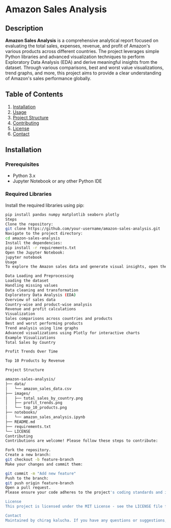 # Amazon Sales Analysis

## Description
**Amazon Sales Analysis** is a comprehensive analytical report focused on evaluating the total sales, expenses, revenue, and profit of Amazon's various products across different countries. The project leverages simple Python libraries and advanced visualization techniques to perform Exploratory Data Analysis (EDA) and derive meaningful insights from the dataset. Through various comparisons, best and worst value visualizations, trend graphs, and more, this project aims to provide a clear understanding of Amazon's sales performance globally.

## Table of Contents
1. [Installation](#installation)
2. [Usage](#usage)
3. [Project Structure](#project-structure)
4. [Contributing](#contributing)
5. [License](#license)
6. [Contact](#contact)

## Installation

### Prerequisites
- Python 3.x
- Jupyter Notebook or any other Python IDE

### Required Libraries
Install the required libraries using pip:
```bash
pip install pandas numpy matplotlib seaborn plotly
Steps
Clone the repository:
git clone https://github.com/your-username/amazon-sales-analysis.git
Navigate to the project directory:
cd amazon-sales-analysis
Install the dependencies:
pip install -r requirements.txt
Open the Jupyter Notebook:
jupyter notebook
Usage
To explore the Amazon sales data and generate visual insights, open the amazon_sales_analysis.ipynb notebook and run the cells. Here are some of the key sections covered in the notebook:

Data Loading and Preprocessing
Loading the dataset
Handling missing values
Data cleaning and transformation
Exploratory Data Analysis (EDA)
Overview of sales data
Country-wise and product-wise analysis
Revenue and profit calculations
Visualization
Sales comparisons across countries and products
Best and worst performing products
Trend analysis using line graphs
Advanced visualizations using Plotly for interactive charts
Example Visualizations
Total Sales by Country

Profit Trends Over Time

Top 10 Products by Revenue

Project Structure

amazon-sales-analysis/
├── data/
│   └── amazon_sales_data.csv
├── images/
│   ├── total_sales_by_country.png
│   ├── profit_trends.png
│   └── top_10_products.png
├── notebooks/
│   └── amazon_sales_analysis.ipynb
├── README.md
├── requirements.txt
└── LICENSE
Contributing
Contributions are welcome! Please follow these steps to contribute:

Fork the repository.
Create a new branch:
git checkout -b feature-branch
Make your changes and commit them:

git commit -m "Add new feature"
Push to the branch:
git push origin feature-branch
Open a pull request.
Please ensure your code adheres to the project's coding standards and includes proper documentation.

License
This project is licensed under the MIT License - see the LICENSE file for details.

Contact
Maintained by chirag kalucha. If you have any questions or suggestions, feel free to reach out!
